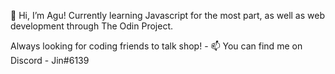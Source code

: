 👋 Hi, I’m Agu! Currently learning Javascript for the most part, as well as  web development through The Odin Project.

Always looking for coding friends to talk shop! - 📫 You can find me on Discord - Jin#6139

<!---
jinitsuga/jinitsuga is a ✨ special ✨ repository because its `README.md` (this file) appears on your GitHub profile.
You can click the Preview link to take a look at your changes.
--->
